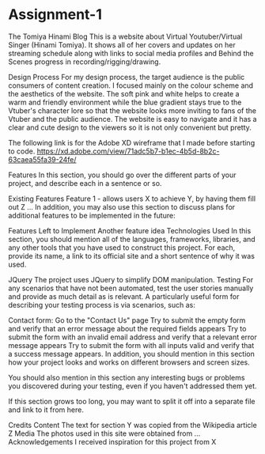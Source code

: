 # Assignment-1
The Tomiya Hinami Blog
This is a website about Virtual Youtuber/Virtual Singer (Hinami Tomiya). 
It shows all of her covers and updates on her streaming schedule along with links to social media profiles 
and Behind the Scenes progress in recording/rigging/drawing.

Design Process
For my design process, the target audience is the public consumers of content creation. I focused mainly on the colour scheme and the aesthetics of the website. The soft pink and white helps to create a warm and friendly environment while the blue gradient stays true to the Vtuber's character lore so that the website looks more inviting to fans of the Vtuber and the public audience. The website is easy to navigate and it has a clear and cute design to the viewers so it is not only convenient but pretty.

The following link is for the Adobe XD wireframe that I made before starting to code.
https://xd.adobe.com/view/71adc5b7-b1ec-4b5d-8b2c-63caea55fa39-24fe/

Features
In this section, you should go over the different parts of your project, and describe each in a sentence or so.

Existing Features
Feature 1 - allows users X to achieve Y, by having them fill out Z
...
In addition, you may also use this section to discuss plans for additional features to be implemented in the future:

Features Left to Implement
Another feature idea
Technologies Used
In this section, you should mention all of the languages, frameworks, libraries, and any other tools that you have used to construct this project. For each, provide its name, a link to its official site and a short sentence of why it was used.

JQuery
The project uses JQuery to simplify DOM manipulation.
Testing
For any scenarios that have not been automated, test the user stories manually and provide as much detail as is relevant. A particularly useful form for describing your testing process is via scenarios, such as:

Contact form:
Go to the "Contact Us" page
Try to submit the empty form and verify that an error message about the required fields appears
Try to submit the form with an invalid email address and verify that a relevant error message appears
Try to submit the form with all inputs valid and verify that a success message appears.
In addition, you should mention in this section how your project looks and works on different browsers and screen sizes.

You should also mention in this section any interesting bugs or problems you discovered during your testing, even if you haven't addressed them yet.

If this section grows too long, you may want to split it off into a separate file and link to it from here.

Credits
Content
The text for section Y was copied from the Wikipedia article Z
Media
The photos used in this site were obtained from ...
Acknowledgements
I received inspiration for this project from X